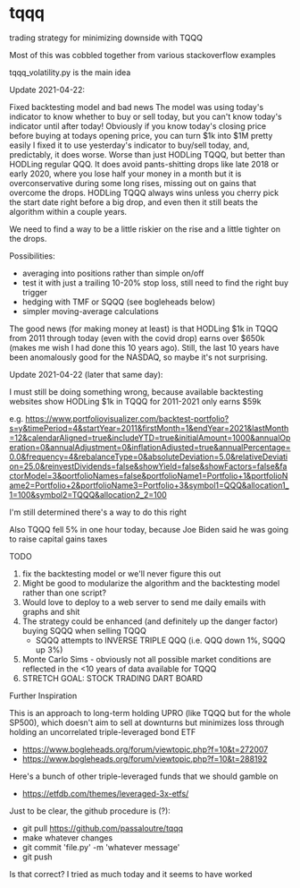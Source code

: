 # tqqq
trading strategy for minimizing downside with TQQQ

Most of this was cobbled together from various stackoverflow examples

tqqq_volatility.py is the main idea

Update 2021-04-22:

  Fixed backtesting model and bad news
  The model was using today's indicator to know whether to buy or sell today, but you can't know today's indicator until after today!
  Obviously if you know today's closing price before buying at todays opening price, you can turn $1k into $1M pretty easily
  I fixed it to use yesterday's indicator to buy/sell today, and, predictably, it does worse. Worse than just HODLing TQQQ, but better than HODLing regular QQQ.
  It does avoid pants-shitting drops like late 2018 or early 2020, where you lose half your money in a month but it is overconservative during some long rises, missing out on gains that overcome the drops. HODLing TQQQ always wins unless you cherry pick the start date right before a big drop, and even then it still beats the algorithm within a couple years.

  We need to find a way to be a little riskier on the rise and a little tighter on the drops.

  Possibilities: 
  - averaging into positions rather than simple on/off
  - test it with just a trailing 10-20% stop loss, still need to find the right buy trigger
  - hedging with TMF or SQQQ (see bogleheads below)
  - simpler moving-average calculations

  The good news (for making money at least) is that HODLing $1k in TQQQ from 2011 through today (even with the covid drop) earns over $650k (makes me wish I had done this 10 years ago). Still, the last 10 years have been anomalously good for the NASDAQ, so maybe it's not surprising.

Update 2021-04-22 (later that same day):

  I must still be doing something wrong, because available backtesting websites show HODLing $1k in TQQQ for 2011-2021 only earns $59k
  
  e.g. https://www.portfoliovisualizer.com/backtest-portfolio?s=y&timePeriod=4&startYear=2011&firstMonth=1&endYear=2021&lastMonth=12&calendarAligned=true&includeYTD=true&initialAmount=1000&annualOperation=0&annualAdjustment=0&inflationAdjusted=true&annualPercentage=0.0&frequency=4&rebalanceType=0&absoluteDeviation=5.0&relativeDeviation=25.0&reinvestDividends=false&showYield=false&showFactors=false&factorModel=3&portfolioNames=false&portfolioName1=Portfolio+1&portfolioName2=Portfolio+2&portfolioName3=Portfolio+3&symbol1=QQQ&allocation1_1=100&symbol2=TQQQ&allocation2_2=100
  
  I'm still determined there's a way to do this right
  
  Also TQQQ fell 5% in one hour today, because Joe Biden said he was going to raise capital gains taxes


TODO
1. fix the backtesting model or we'll never figure this out
1. Might be good to modularize the algorithm and the backtesting model rather than one script?
2. Would love to deploy to a web server to send me daily emails with graphs and shit
3. The strategy could be enhanced (and definitely up the danger factor) buying SQQQ when selling TQQQ
   * SQQQ attempts to INVERSE TRIPLE QQQ (i.e. QQQ down 1%, SQQQ up 3%)
4. Monte Carlo Sims - obviously not all possible market conditions are reflected in the <10 years of data available for TQQQ
4. STRETCH GOAL: STOCK TRADING DART BOARD

Further Inspiration

This is an approach to long-term holding UPRO (like TQQQ but for the whole SP500), which doesn't aim to sell at downturns but minimizes loss through holding an uncorrelated triple-leveraged bond ETF

* https://www.bogleheads.org/forum/viewtopic.php?f=10&t=272007
* https://www.bogleheads.org/forum/viewtopic.php?f=10&t=288192


Here's a bunch of other triple-leveraged funds that we should gamble on

* https://etfdb.com/themes/leveraged-3x-etfs/

Just to be clear, the github procedure is (?):

* git pull https://github.com/passaloutre/tqqq
* make whatever changes
* git commit 'file.py' -m 'whatever message'
* git push

Is that correct? I tried as much today and it seems to have worked
